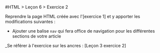 #HTML > Leçon 6 > Exercice 2

Reprendre la page HTML créée avec l'[exercice 1] et y apporter les modifications suivantes :

- Ajouter une balise `nav` qui fera office de navigation pour les différentes sections de votre article

_Se référer à l'exercice sur les ancres : [Leçon 3 exercice 2]
